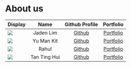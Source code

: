 # About us

Display |   Name    |             Github Profile              | Portfolio 
--------|:---------:|:---------------------------------------:|:---------:
![](https://via.placeholder.com/100.png?text=Photo) | Jaden Lim | [Github](https://github.com/jadenlimjc) | [Portfolio](https://www.linkedin.com/in/jadenlimjc/)
![](https://via.placeholder.com/100.png?text=Photo) | Yu Man Kit | [Github](https://github.com/Toby-Yu) | [Portfolio](toby-yu)
![](https://via.placeholder.com/100.png?text=Photo) | Rahul | [Github](https://github.com/rahuljai-05) | [Portfolio](rahuljai-05)
![](https://via.placeholder.com/100.png?text=Photo) | Tan Ting Hui | [Github](https://github.com/Ridiculouswifi) | [Portfolio](ridiculouswifi)
